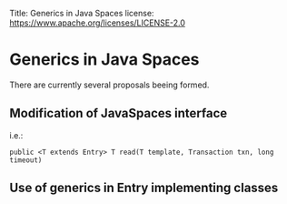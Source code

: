 Title:     Generics in Java Spaces
license: https://www.apache.org/licenses/LICENSE-2.0

# Generics in Java Spaces 
There are currently several proposals beeing formed. 

## Modification of JavaSpaces interface

i.e.:

    public <T extends Entry> T read(T template, Transaction txn, long timeout)

## Use of generics in Entry implementing classes


